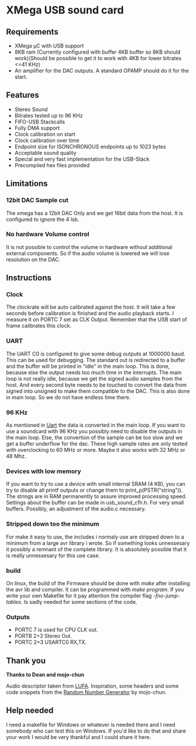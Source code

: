 # XMega USB sound card

## Requirements
* XMega µC with USB support
* 8KB ram (Currently configured with buffer 4KB buffer so 8KB should work)(Should be possible to get it to work with 4KB for lower bitrates <=41 KHz)
* An amplifier for the DAC outputs. A standard OPAMP should do it for the start.

## Features
* Stereo Sound
* Bitrates tested up to 96 KHz
* FIFO-USB Stackcalls
* Fully DMA support
* Clock calibration on start
* Clock calibration over time
* Endpoint size for ISONCHRONOUS endpoints up to 1023 bytes
* Acceptable sound quality
* Special and very fast implementation for the USB-Stack
* Precompiled hex files provided

## Limitations

### 12bit DAC Sample cut
The xmega has a 12bit DAC Only and we get 16bit data from the host. It is configured to ignore the 4 lsb.

### No hardware Volume control
It is not possible to control the volume in hardware without additional external components. So if the audio volume is lowered we will lose resolution on the DAC.

## Instructions
### Clock
The clockrate will be auto calibrated against the host. It will take a few seconds before calibration is finished and the audio playback starts. I measure it on PORTC 7 set as CLK Output. Remember that the USB start of frame calibrates this clock.

### UART
The UART C0 is configured to give some debug outputs at 1000000 baud. This can be used for debugging. The standard out is redirected to a buffer and the buffer will be printed in "idle" in the main loop. This is done, because else the output needs too much time in the interrupts. The main loop is not really idle, because we get the signed audio samples from the host. And every second byte needs to be touched to convert the data from signed into unsigned to make them compatible to the DAC. This is also done in main loop. So we do not have endless time there.

### 96 KHz
As mentioned in [Uart](#uart) the data is converted in the main loop. If you want to use a soundcard with 96 KHz you possibly need to disable the outputs in the main loop. Else, the convertion of the sample can be too slow and we get a buffer underflow for the dac. These high sample rates are only tested with overclocking to 60 MHz or more. Maybe it also works with 32 MHz or 48 Mhz.

### Devices with low memory
If you want to try to use a device with small internal SRAM (4 KB), you can try to disable all printf outputs or change them to print_p(PSTR("string")). The strings are in RAM permanently to assure improved processing speed. Settings about the buffer can be made in usb_sound_cfh.h. For very small buffers. Possibly, an adjustment of the audio.c necessary.

### Stripped down too the minimum
For make it easy to use, the includes i normaly use are stripped down to a minimum from a large avr library i wrote. So if something looks unnessesary it possibly a remnant of the complete library. It is absolutely possible that it is really unnessesary for this use case.

### build
On linux, the build of the Firmware should be done with _make_ after installing the avr lib and compiler. It can be programmed with _make program_. If you write your own Makefile for it pay attention the compiler flag _-fno-jump-tables_. Is sadly needed for some sections of the code.

### Outputs
* PORTC 7 is used for CPU CLK out.
* PORTB 2+3 Stereo Out.
* PORTC 2+3 USARTC0 RX,TX.

## Thank you
**Thanks to Dean and mojo-chun**

Audio descriptor taken from [LUFA][LUFALink]. Inspiration, some headers and some code snippets from the [Random Number Generator][RNGLink] by mojo-chun.

[LUFALink]:http://www.fourwalledcubicle.com/LUFA.php
[RNGLink]:https://github.com/kuro68k/xrng

## Help needed
I need a makefile for Windows or whatever is needed there and I need somebody who can test this on Windows. If you'd like to do that and share your work I would be very thankful and I could share it here.
